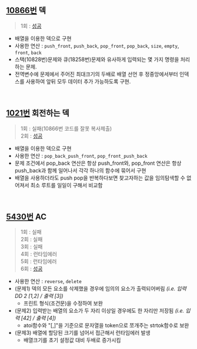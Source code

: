 ## [10866번](https://www.acmicpc.net/problem/10866) 덱
> 1회 : [성공](./baekjoon_10866_deque.c)
- 배열을 이용한 덱으로 구현
- 사용한 연산 : `push_front`, `push_back`, `pop_front`, `pop_back`, `size`, `empty`, `front`, `back`
- 스택(10828번)문제와 큐(18258번)문제와 유사하게 입력되는 몇 가지 명령을 처리하는 문제.
- 전역변수에 문제에서 주어진 최대크기의 두배로 배열 선언 후 정중앙에서부터 인덱스를 사용하여 앞뒤 모두 데이터 추가 가능하도록 구현.
<br>

## [1021번](https://www.acmicpc.net/problem/1021) 회전하는 덱
> 1회 : 실패(10866번 코드를 잘못 복사제출) <br>
> 2회 : [성공](./baekjoon_01021_rotating_queue.c)
- 배열을 이용한 덱으로 구현
- 사용한 연산 : `pop_back_push_front`, `pop_front_push_back`
- 문제 조건에서 pop_back 연산은 항상 push_front와, pop_front 연산은 항상 push_back과 함께 일어나서 각각 하나의 함수에 묶어서 구현
- 배열을 사용하더라도 push pop을 반복하다보면 찾고자하는 값을 임의탐색할 수 없어져서 최소 루트를 일일이 구해서 비교함
<br>

## [5430번](https://www.acmicpc.net/problem/5430) AC
> 1회 : 실패 <br>
> 2회 : 실패 <br>
> 3회 : 실패 <br>
> 4회 : 런타임에러 <br>
> 5회 : 런타임에러 <br>
> 6회 : [성공](./baekjoon_05430_AC.c)
- 사용한 연산 : `reverse`, `delete`
- (문제1) 덱의 모든 요소를 삭제했을 경우에 임의의 요소가 출력되어버림 *(i.e. 입력 DD 2 [1,2] / 출력 [3])*
    - 프린트 형식(조건문)을 수정하여 보완
- (문제2) 입력받는 배열의 요소가 두 자리 이상일 경우에도 한 자리만 저장됨 *(i.e. 입력 [42] / 출력 [4])*
    - atoi함수와 "[,]"을 기준으로 문자열을 token으로 쪼개주는 strtok함수로 보완
- (문제3) 배열에 할당된 크기를 넘어서 접근해서 런타임에러 발생
    - 배열크기를 초기 설정값 대비 두배로 증가시킴
<br>
